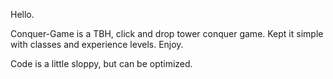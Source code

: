Hello.

Conquer-Game is a TBH, click and drop tower conquer game. Kept it simple with classes and experience levels. Enjoy.

Code is  a little sloppy, but can be optimized.
